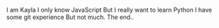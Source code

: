 I am Kayla
I only know JavaScript
But I really want to learn Python
I have some git experience
But not much.
The end.. 